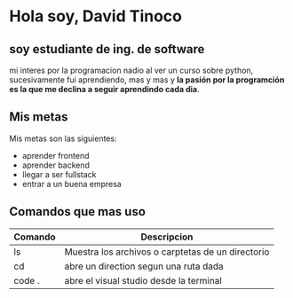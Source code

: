 # Hola soy, David Tinoco

## soy estudiante de ing. de software 
mi interes por la programacion nadio al ver un curso sobre python, sucesivamente fui aprendiendo, mas y mas  y **la pasión por la programción es la que me declina a seguir aprendindo cada dia**.
 
## Mis metas

 Mis metas son las siguientes:
* aprender frontend 
* aprender backend
* llegar a ser fullstack
* entrar a un buena empresa

## Comandos que mas uso

| Comando | Descripcion |
|----------|----------|
| ls       | Muestra los archivos o carptetas de un directorio   |
| cd       | abre un direction segun una ruta dada   | 
| code .   | abre el visual studio desde la terminal | 

